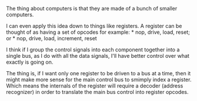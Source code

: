 The thing about computers is that they are made of a bunch of smaller computers.

I can even apply this idea down to things like registers.
A register can be thought of as having a set of opcodes for example:
    * nop, drive, load, reset; or
    * nop, drive, load, increment, reset

I think if I group the control signals into each component together into a single bus, as I do with all the data signals, I'll have better control over what exactly is going on.

The thing is, if I want only one register to be driven to a bus at a time, then it might make more sense for the main control bus to smimply index a register.
Which means the internals of the register will require a decoder (address recognizer) in order to translate the main bus control into register opcodes.